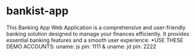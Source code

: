 # bankist-app
This Banking App Web Application is a comprehensive and user-friendly banking solution designed to manage your finances efficiently. It provides essential banking features and a smooth user experience. *USE THESE DEMO ACCOUNTS: uname: js pin: 1111 &amp; uname: jd pin: 2222
